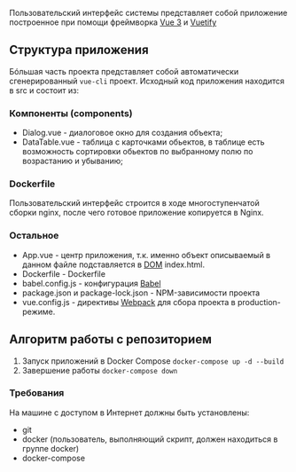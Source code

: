 Пользовательский интерфейс системы представляет собой приложение
построенное при помощи фреймворка [Vue 3](https://v3.vuejs.org/) и [Vuetify](https://vuetifyjs.com/en/)

## Структура приложения

Бóльшая часть проекта представляет собой автоматически сгенерированный `vue-cli` проект. Исходный код приложения находится в src и состоит из:

### Компоненты (components)

* Dialog.vue - диалоговое окно для создания объекта;
* DataTable.vue - таблица с карточками обьектов, в таблице есть возможность сортировки обьектов по выбранному полю по возрастанию и убыванию;

### Dockerfile

Пользовательский интерфейс строится в ходе многоступенчатой сборки nginx, после чего готовое приложение копируется в Nginx.

### Остальное

* App.vue - центр приложения, т.к. именно объект описываемый в данном файле подставляется в [DOM](https://habr.com/ru/post/243815/) index.html. 
* Dockerfile - Dockerfile
* babel.config.js - конфигурация [Babel](https://babeljs.io/docs/en/)
* package.json и package-lock.json - NPM-зависимости проекта
* vue.config.js - директивы [Webpack](https://habr.com/ru/post/514838/) для сбора проекта в production-режиме.

## Алгоритм работы с репозиторием

1. Запуск приложений в Docker Compose `docker-compose up -d --build`
2. Завершение работы `docker-compose down`

### Требования

На машине с доступом в Интернет должны быть установлены:

* git
* docker (пользователь, выполняющий скрипт, должен находиться в группе docker)
* docker-compose